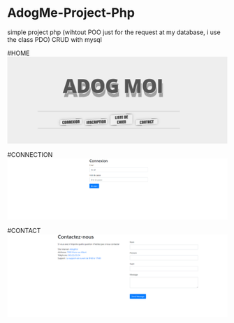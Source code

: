 # AdogMe-Project-Php
simple project php (wihtout POO just for the request at my database, i use  the class PDO) CRUD with mysql  



#HOME
<img src="picturegithub/home.png" />



#CONNECTION
<img src="picturegithub/connection.png" />


#CONTACT
<img src="picturegithub/contact.png" />



